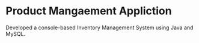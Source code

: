 # Product Mangaement Appliction
  Developed a console-based Inventory Management System using Java and MySQL.
